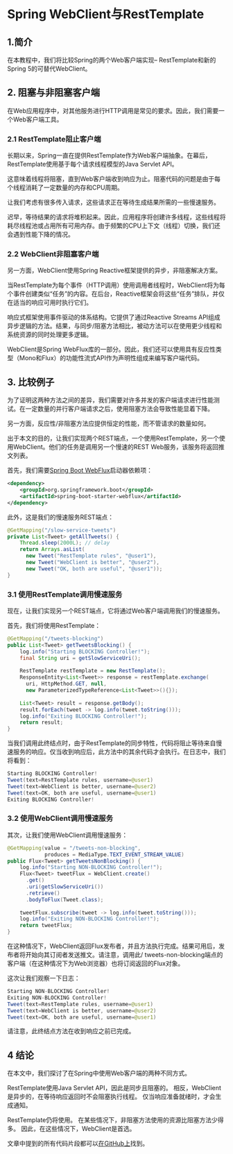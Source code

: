 # Spring WebClient与RestTemplate

## 1.简介

在本教程中，我们将比较Spring的两个Web客户端实现– RestTemplate和新的Spring 5的可替代WebClient。

## 2. 阻塞与非阻塞客户端
在Web应用程序中，对其他服务进行HTTP调用是常见的要求。因此，我们需要一个Web客户端工具。

### 2.1 RestTemplate阻止客户端
长期以来，Spring一直在提供RestTemplate作为Web客户端抽象。在幕后，RestTemplate使用基于每个请求线程模型的Java Servlet API。

这意味着线程将阻塞，直到Web客户端收到响应为止。阻塞代码的问题是由于每个线程消耗了一定数量的内存和CPU周期。

让我们考虑有很多传入请求，这些请求正在等待生成结果所需的一些慢速服务。

迟早，等待结果的请求将堆积起来。因此，应用程序将创建许多线程，这些线程将耗尽线程池或占用所有可用内存。由于频繁的CPU上下文（线程）切换，我们还会遇到性能下降的情况。

### 2.2 WebClient非阻塞客户端
另一方面，WebClient使用Spring Reactive框架提供的异步，非阻塞解决方案。

当RestTemplate为每个事件（HTTP调用）使用调用者线程时，WebClient将为每个事件创建类似“任务”的内容。在后台，Reactive框架会将这些“任务”排队，并仅在适当的响应可用时执行它们。

响应式框架使用事件驱动的体系结构。它提供了通过Reactive Streams API组成异步逻辑的方法。结果，与同步/阻塞方法相比，被动方法可以在使用更少线程和系统资源的同时处理更多逻辑。

WebClient是Spring WebFlux库的一部分。因此，我们还可以使用具有反应性类型（Mono和Flux）的功能性流式API作为声明性组成来编写客户端代码。

## 3. 比较例子
为了证明这两种方法之间的差异，我们需要对许多并发的客户端请求进行性能测试。在一定数量的并行客户端请求之后，使用阻塞方法会导致性能显着下降。

另一方面，反应性/非阻塞方法应提供恒定的性能，而不管请求的数量如何。

出于本文的目的，让我们实现两个REST端点，一个使用RestTemplate，另一个使用WebClient。他们的任务是调用另一个慢速的REST Web服务，该服务将返回推文列表。

首先，我们需要[Spring Boot WebFlux](https://search.maven.org/search?q=a:spring-boot-starter-webflux)启动器依赖项：

```xml
<dependency>
    <groupId>org.springframework.boot</groupId>
    <artifactId>spring-boot-starter-webflux</artifactId>
</dependency>
```

此外，这是我们的慢速服务REST端点：

```java
@GetMapping("/slow-service-tweets")
private List<Tweet> getAllTweets() {
    Thread.sleep(2000L); // delay
    return Arrays.asList(
      new Tweet("RestTemplate rules", "@user1"),
      new Tweet("WebClient is better", "@user2"),
      new Tweet("OK, both are useful", "@user1"));
}
```

### 3.1 使用RestTemplate调用慢速服务

现在，让我们实现另一个REST端点，它将通过Web客户端调用我们的慢速服务。

首先，我们将使用RestTemplate：

```java
@GetMapping("/tweets-blocking")
public List<Tweet> getTweetsBlocking() {
    log.info("Starting BLOCKING Controller!");
    final String uri = getSlowServiceUri();
 
    RestTemplate restTemplate = new RestTemplate();
    ResponseEntity<List<Tweet>> response = restTemplate.exchange(
      uri, HttpMethod.GET, null,
      new ParameterizedTypeReference<List<Tweet>>(){});
 
    List<Tweet> result = response.getBody();
    result.forEach(tweet -> log.info(tweet.toString()));
    log.info("Exiting BLOCKING Controller!");
    return result;
}
```

当我们调用此终结点时，由于RestTemplate的同步特性，代码将阻止等待来自慢速服务的响应。仅当收到响应后，此方法中的其余代码才会执行​​。在日志中，我们将看到：

```java
Starting BLOCKING Controller!
Tweet(text=RestTemplate rules, username=@user1)
Tweet(text=WebClient is better, username=@user2)
Tweet(text=OK, both are useful, username=@user1)
Exiting BLOCKING Controller!
```

### 3.2 使用WebClient调用慢速服务
其次，让我们使用WebClient调用慢速服务：

```java
@GetMapping(value = "/tweets-non-blocking", 
            produces = MediaType.TEXT_EVENT_STREAM_VALUE)
public Flux<Tweet> getTweetsNonBlocking() {
    log.info("Starting NON-BLOCKING Controller!");
    Flux<Tweet> tweetFlux = WebClient.create()
      .get()
      .uri(getSlowServiceUri())
      .retrieve()
      .bodyToFlux(Tweet.class);
 
    tweetFlux.subscribe(tweet -> log.info(tweet.toString()));
    log.info("Exiting NON-BLOCKING Controller!");
    return tweetFlux;
}
```

在这种情况下，WebClient返回Flux发布者，并且方法执行完成。结果可用后，发布者将开始向其订阅者发送推文。请注意，调用此/ tweets-non-blocking端点的客户端（在这种情况下为Web浏览器）也将订阅返回的Flux对象。

这次让我们观察一下日志：

```java
Starting NON-BLOCKING Controller!
Exiting NON-BLOCKING Controller!
Tweet(text=RestTemplate rules, username=@user1)
Tweet(text=WebClient is better, username=@user2)
Tweet(text=OK, both are useful, username=@user1)
```

请注意，此终结点方法在收到响应之前已完成。

## 4 结论
在本文中，我们探讨了在Spring中使用Web客户端的两种不同方式。

RestTemplate使用Java Servlet API，因此是同步且阻塞的。 相反，WebClient是异步的，在等待响应返回时不会阻塞执行线程。 仅当响应准备就绪时，才会生成通知。

RestTemplate仍将使用。 在某些情况下，非阻塞方法使用的资源比阻塞方法少得多。 因此，在这些情况下，WebClient是首选。

文章中提到的所有代码片段都可以[在GitHub上](https://github.com/tomlxq/tutorials/tree/master/spring-modules/spring-5-reactive-2)找到。